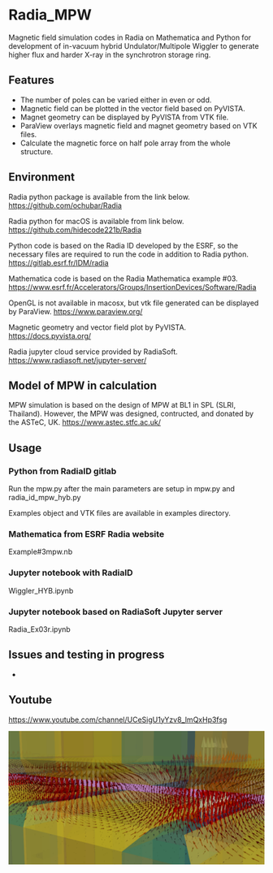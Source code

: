 # Radia_MPW
Magnetic field simulation codes in Radia on Mathematica and Python for development of in-vacuum hybrid Undulator/Multipole Wiggler to generate higher flux and harder X-ray in the synchrotron storage ring.

## Features
- The number of poles can be varied either in even or odd. 
- Magnetic field can be plotted in the vector field based on PyVISTA.
- Magnet geometry can be displayed by PyVISTA from VTK file.
- ParaView overlays magnetic field and magnet geometry based on VTK files.
- Calculate the magnetic force on half pole array from the whole structure.

## Environment
Radia python package is available from the link below.
https://github.com/ochubar/Radia

Radia python for macOS is available from link below.
https://github.com/hidecode221b/Radia

Python code is based on the Radia ID developed by the ESRF, so the necessary files are required to run the code in addition to Radia python.
https://gitlab.esrf.fr/IDM/radia

Mathematica code is based on the Radia Mathematica example #03.
https://www.esrf.fr/Accelerators/Groups/InsertionDevices/Software/Radia

OpenGL is not available in macosx, but vtk file generated can be displayed by ParaView.
https://www.paraview.org/

Magnetic geometry and vector field plot by PyVISTA.
https://docs.pyvista.org/

Radia jupyter cloud service provided by RadiaSoft.
https://www.radiasoft.net/jupyter-server/

## Model of MPW in calculation
MPW simulation is based on the design of MPW at BL1 in SPL (SLRI, Thailand). However, the MPW was designed, contructed, and donated by the ASTeC, UK.
https://www.astec.stfc.ac.uk/

## Usage
### Python from RadiaID gitlab
Run the mpw.py after the main parameters are setup in mpw.py and radia_id_mpw_hyb.py 

Examples object and VTK files are available in examples directory.

### Mathematica from ESRF Radia website
Example#3mpw.nb

### Jupyter notebook with RadiaID
Wiggler_HYB.ipynb

### Jupyter notebook based on RadiaSoft Jupyter server
Radia_Ex03r.ipynb

## Issues and testing in progress
- 

## Youtube
https://www.youtube.com/channel/UCeSigU1yYzv8_lmQxHp3fsg


![VectorField](https://github.com/hidecode221b/Radia_MPW/blob/main/images/Screen%20Shot%202022-02-03%20at%2020.05.15.png "ParaView 3D magnetic field visualization with magnet geometry")
